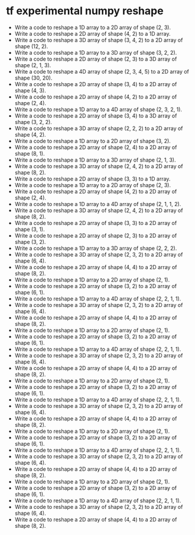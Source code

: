 # tf experimental numpy reshape

- Write a code to reshape a 1D array to a 2D array of shape (2, 3).
- Write a code to reshape a 2D array of shape (4, 2) to a 1D array.
- Write a code to reshape a 3D array of shape (3, 4, 2) to a 2D array of shape (12, 2).
- Write a code to reshape a 1D array to a 3D array of shape (3, 2, 2).
- Write a code to reshape a 2D array of shape (2, 3) to a 3D array of shape (2, 1, 3).
- Write a code to reshape a 4D array of shape (2, 3, 4, 5) to a 2D array of shape (30, 20).
- Write a code to reshape a 2D array of shape (3, 4) to a 2D array of shape (4, 3).
- Write a code to reshape a 2D array of shape (4, 2) to a 2D array of shape (2, 4).
- Write a code to reshape a 1D array to a 4D array of shape (2, 3, 2, 1).
- Write a code to reshape a 2D array of shape (3, 4) to a 3D array of shape (3, 2, 2).
- Write a code to reshape a 3D array of shape (2, 2, 2) to a 2D array of shape (4, 2).
- Write a code to reshape a 1D array to a 2D array of shape (3, 2).
- Write a code to reshape a 2D array of shape (2, 4) to a 2D array of shape (8, 1).
- Write a code to reshape a 1D array to a 3D array of shape (2, 1, 3).
- Write a code to reshape a 3D array of shape (2, 4, 2) to a 2D array of shape (8, 2).
- Write a code to reshape a 2D array of shape (3, 3) to a 1D array.
- Write a code to reshape a 1D array to a 2D array of shape (2, 3).
- Write a code to reshape a 2D array of shape (4, 2) to a 2D array of shape (2, 4).
- Write a code to reshape a 1D array to a 4D array of shape (2, 1, 1, 2).
- Write a code to reshape a 3D array of shape (2, 4, 2) to a 2D array of shape (8, 2).
- Write a code to reshape a 2D array of shape (3, 3) to a 2D array of shape (3, 1).
- Write a code to reshape a 2D array of shape (2, 3) to a 2D array of shape (3, 2).
- Write a code to reshape a 1D array to a 3D array of shape (2, 2, 2).
- Write a code to reshape a 3D array of shape (2, 3, 2) to a 2D array of shape (6, 4).
- Write a code to reshape a 2D array of shape (4, 4) to a 2D array of shape (8, 2).
- Write a code to reshape a 1D array to a 2D array of shape (2, 1).
- Write a code to reshape a 2D array of shape (3, 2) to a 2D array of shape (6, 1).
- Write a code to reshape a 1D array to a 4D array of shape (2, 2, 1, 1).
- Write a code to reshape a 3D array of shape (2, 3, 2) to a 2D array of shape (6, 4).
- Write a code to reshape a 2D array of shape (4, 4) to a 2D array of shape (8, 2).
- Write a code to reshape a 1D array to a 2D array of shape (2, 1).
- Write a code to reshape a 2D array of shape (3, 2) to a 2D array of shape (6, 1).
- Write a code to reshape a 1D array to a 4D array of shape (2, 2, 1, 1).
- Write a code to reshape a 3D array of shape (2, 3, 2) to a 2D array of shape (6, 4).
- Write a code to reshape a 2D array of shape (4, 4) to a 2D array of shape (8, 2).
- Write a code to reshape a 1D array to a 2D array of shape (2, 1).
- Write a code to reshape a 2D array of shape (3, 2) to a 2D array of shape (6, 1).
- Write a code to reshape a 1D array to a 4D array of shape (2, 2, 1, 1).
- Write a code to reshape a 3D array of shape (2, 3, 2) to a 2D array of shape (6, 4).
- Write a code to reshape a 2D array of shape (4, 4) to a 2D array of shape (8, 2).
- Write a code to reshape a 1D array to a 2D array of shape (2, 1).
- Write a code to reshape a 2D array of shape (3, 2) to a 2D array of shape (6, 1).
- Write a code to reshape a 1D array to a 4D array of shape (2, 2, 1, 1).
- Write a code to reshape a 3D array of shape (2, 3, 2) to a 2D array of shape (6, 4).
- Write a code to reshape a 2D array of shape (4, 4) to a 2D array of shape (8, 2).
- Write a code to reshape a 1D array to a 2D array of shape (2, 1).
- Write a code to reshape a 2D array of shape (3, 2) to a 2D array of shape (6, 1).
- Write a code to reshape a 1D array to a 4D array of shape (2, 2, 1, 1).
- Write a code to reshape a 3D array of shape (2, 3, 2) to a 2D array of shape (6, 4).
- Write a code to reshape a 2D array of shape (4, 4) to a 2D array of shape (8, 2).